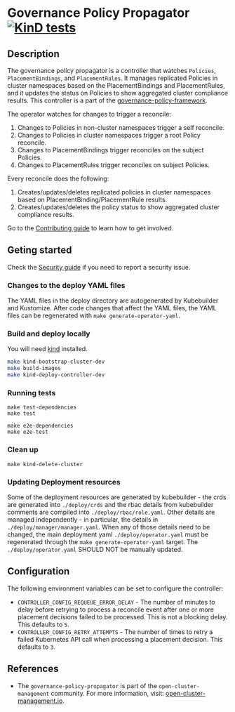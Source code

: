 [comment]: # ( Copyright Contributors to the Open Cluster Management project )

# Governance Policy Propagator [![KinD tests](https://github.com/open-cluster-management/governance-policy-propagator/actions/workflows/kind.yml/badge.svg?branch=main&event=push)](https://github.com/open-cluster-management/governance-policy-propagator/actions/workflows/kind.yml)

## Description

The governance policy propagator is a controller that watches `Policies`, `PlacementBindings`, and `PlacementRules`. It manages replicated Policies in cluster namespaces based on the PlacementBindings and PlacementRules, and it updates the status on Policies to show aggregated cluster compliance results. This controller is a part of the [governance-policy-framework](https://github.com/open-cluster-management/governance-policy-framework).

The operator watches for changes to trigger a reconcile:

1. Changes to Policies in non-cluster namespaces trigger a self reconcile.
2. Changes to Policies in cluster namespaces trigger a root Policy reconcile.
2. Changes to PlacementBindings trigger reconciles on the subject Policies. 
3. Changes to PlacementRules trigger reconciles on subject Policies.

Every reconcile does the following:

1. Creates/updates/deletes replicated policies in cluster namespaces based on PlacementBinding/PlacementRule results.
2. Creates/updates/deletes the policy status to show aggregated cluster compliance results.


Go to the [Contributing guide](CONTRIBUTING.md) to learn how to get involved.

## Geting started 

Check the [Security guide](SECURITY.md) if you need to report a security issue.

### Changes to the deploy YAML files

The YAML files in the deploy directory are autogenerated by Kubebuilder and Kustomize. After code
changes that affect the YAML files, the YAML files can be regenerated with
`make generate-operator-yaml`.

### Build and deploy locally
You will need [kind](https://kind.sigs.k8s.io/docs/user/quick-start/) installed.

```bash
make kind-bootstrap-cluster-dev
make build-images
make kind-deploy-controller-dev
```
### Running tests
```
make test-dependencies
make test

make e2e-dependencies
make e2e-test
```

### Clean up
```
make kind-delete-cluster
```

### Updating Deployment resources
Some of the deployment resources are generated by kubebuilder - the crds are generated into `./deploy/crds` and the rbac details from kubebuilder comments are compiled into `./deploy/rbac/role.yaml`.  Other details are managed independently - in particular, the details in `./deploy/manager/manager.yaml`. When any of those details need to be changed, the main deployment yaml `./deploy/operator.yaml` must be regenerated through the `make generate-operator-yaml` target. The `./deploy/operator.yaml` SHOULD NOT be manually updated.

## Configuration

The following environment variables can be set to configure the controller:

* `CONTROLLER_CONFIG_REQUEUE_ERROR_DELAY` - The number of minutes to delay before retrying to
    process a reconcile event after one or more placement decisions failed to be processed. This is
    not a blocking delay. This defaults to `5`.
* `CONTROLLER_CONFIG_RETRY_ATTEMPTS` - The number of times to retry a failed Kubernetes API call
    when processing a placement decision. This defaults to `3`.

## References

- The `governance-policy-propagator` is part of the `open-cluster-management` community. For more information, visit: [open-cluster-management.io](https://open-cluster-management.io).

<!---
Date: 9/24/2021
-->
